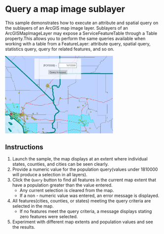 # Query a map image sublayer

This sample demonstrates how to execute an attribute and spatial query on the sublayers of an ArcGIS map image layer. Sublayers of an ArcGISMapImageLayer may expose a ServiceFeatureTable through a Table property.This allows you to perform the same queries available when working with a table from a FeatureLayer: attribute query, spatial query, statistics query, query for related features, and so on.

<img src="MapImageSublayerQuery.jpg" width="350"/>

## Instructions

1. Launch the sample, the map displays at an extent where individual states, counties, and cities can be seen clearly.
2. Provide a numeric value for the population query(values under 1810000 will produce a selection in all layers).
3. Click the `Query` button to find all features in the current map extent that have a population greater than the value entered.
   - Any current selection is cleared from the map.
   - If a non - numeric value was entered, an error message is displayed.
4. All features(cities, counties, or states) meeting the query criteria are selected in the map.
   - If no features meet the query criteria, a message displays stating zero features were selected.
5. Experiment with different map extents and population values and see the results.
